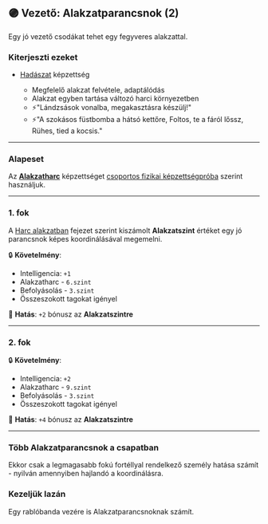 ## 🟣 Vezető: Alakzatparancsnok (2)

Egy jó vezető csodákat tehet egy fegyveres alakzattal.


### Kiterjeszti ezeket

- [Hadászat](../kepzettsegek.primer.altalanos/hadaszat.md) képzettség

    - Megfelelő alakzat felvétele, adaptálódás
    - Alakzat egyben tartása változó harci környezetben
    - ⚡"Lándzsások vonalba, megakasztásra készülj!"
    - ⚡"A szokásos füstbomba a hátsó kettőre, Foltos, te a fáról lőssz, Rühes, tied a kocsis."

---
### Alapeset

Az **[Alakzatharc](../kepzettsegek.primer.harci/alakzatharc.md)** képzettséget [csoportos fizikai képzettségpróba](../030_07_01_csoportos_kepzettsegproba.md#️-1-csoportos-fizikai-képzettségpróba) szerint használjuk.


---
### 1. fok

A [Harc alakzatban](../065_03_harc_alakzatban.md) fejezet szerint kiszámolt **Alakzatszint** értéket egy jó parancsnok képes koordinálásával megemelni.

🔒 **Követelmény**:
- Intelligencia: `+1`
- Alakzatharc - `6.szint`
- Befolyásolás - `3.szint`
- Összeszokott tagokat igényel

🌟 **Hatás**: `+2` bónusz az **Alakzatszintre**

---
### 2. fok

🔒 **Követelmény**:
- Intelligencia: `+2`
- Alakzatharc - `9.szint`
- Befolyásolás - `3.szint`
- Összeszokott tagokat igényel

🌟 **Hatás**: `+4` bónusz az **Alakzatszintre**

---
### Több Alakzatparancsnok a csapatban

Ekkor csak a legmagasabb fokú fortéllyal rendelkező személy hatása számít - nyilván amennyiben hajlandó a koordinálásra.

### Kezeljük lazán

Egy rablóbanda vezére is Alakzatparancsnoknak számít.
